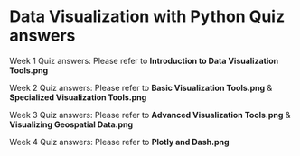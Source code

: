 # Data Visualization with Python Quiz answers 
Week 1 Quiz answers: Please refer to **Introduction to Data Visualization Tools.png**

Week 2 Quiz answers: Please refer to **Basic Visualization Tools.png** & **Specialized Visualization Tools.png**

Week 3 Quiz answers: Please refer to **Advanced Visualization Tools.png** & **Visualizing Geospatial Data.png**

Week 4 Quiz answers: Please refer to **Plotly and Dash.png**
